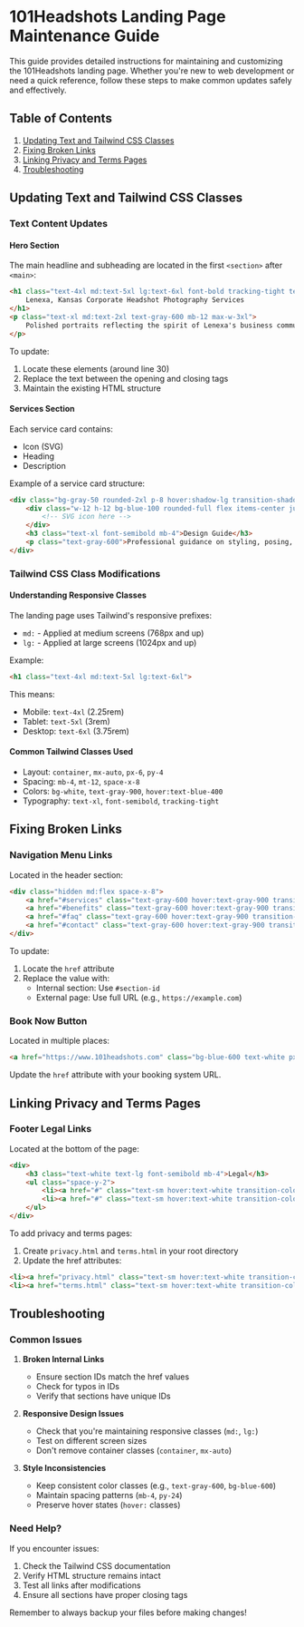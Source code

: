 # 101Headshots Landing Page Maintenance Guide

This guide provides detailed instructions for maintaining and customizing the 101Headshots landing page. Whether you're new to web development or need a quick reference, follow these steps to make common updates safely and effectively.

## Table of Contents
1. [Updating Text and Tailwind CSS Classes](#updating-text-and-tailwind-css-classes)
2. [Fixing Broken Links](#fixing-broken-links)
3. [Linking Privacy and Terms Pages](#linking-privacy-and-terms-pages)
4. [Troubleshooting](#troubleshooting)

## Updating Text and Tailwind CSS Classes

### Text Content Updates

#### Hero Section
The main headline and subheading are located in the first `<section>` after `<main>`:
```html
<h1 class="text-4xl md:text-5xl lg:text-6xl font-bold tracking-tight text-gray-900 mb-6">
    Lenexa, Kansas Corporate Headshot Photography Services
</h1>
<p class="text-xl md:text-2xl text-gray-600 mb-12 max-w-3xl">
    Polished portraits reflecting the spirit of Lenexa's business community.
</p>
```
To update:
1. Locate these elements (around line 30)
2. Replace the text between the opening and closing tags
3. Maintain the existing HTML structure

#### Services Section
Each service card contains:
- Icon (SVG)
- Heading
- Description

Example of a service card structure:
```html
<div class="bg-gray-50 rounded-2xl p-8 hover:shadow-lg transition-shadow duration-300">
    <div class="w-12 h-12 bg-blue-100 rounded-full flex items-center justify-center mb-6">
        <!-- SVG icon here -->
    </div>
    <h3 class="text-xl font-semibold mb-4">Design Guide</h3>
    <p class="text-gray-600">Professional guidance on styling, posing, and presentation for optimal results.</p>
</div>
```

### Tailwind CSS Class Modifications

#### Understanding Responsive Classes
The landing page uses Tailwind's responsive prefixes:
- `md:` - Applied at medium screens (768px and up)
- `lg:` - Applied at large screens (1024px and up)

Example:
```html
<h1 class="text-4xl md:text-5xl lg:text-6xl">
```
This means:
- Mobile: `text-4xl` (2.25rem)
- Tablet: `text-5xl` (3rem)
- Desktop: `text-6xl` (3.75rem)

#### Common Tailwind Classes Used
- Layout: `container`, `mx-auto`, `px-6`, `py-4`
- Spacing: `mb-4`, `mt-12`, `space-x-8`
- Colors: `bg-white`, `text-gray-900`, `hover:text-blue-400`
- Typography: `text-xl`, `font-semibold`, `tracking-tight`

## Fixing Broken Links

### Navigation Menu Links
Located in the header section:
```html
<div class="hidden md:flex space-x-8">
    <a href="#services" class="text-gray-600 hover:text-gray-900 transition-colors duration-300">Services</a>
    <a href="#benefits" class="text-gray-600 hover:text-gray-900 transition-colors duration-300">Benefits</a>
    <a href="#faq" class="text-gray-600 hover:text-gray-900 transition-colors duration-300">FAQ</a>
    <a href="#contact" class="text-gray-600 hover:text-gray-900 transition-colors duration-300">Contact</a>
</div>
```

To update:
1. Locate the `href` attribute
2. Replace the value with:
   - Internal section: Use `#section-id`
   - External page: Use full URL (e.g., `https://example.com`)

### Book Now Button
Located in multiple places:
```html
<a href="https://www.101headshots.com" class="bg-blue-600 text-white px-6 py-2 rounded-full">Book Now</a>
```

Update the `href` attribute with your booking system URL.

## Linking Privacy and Terms Pages

### Footer Legal Links
Located at the bottom of the page:
```html
<div>
    <h3 class="text-white text-lg font-semibold mb-4">Legal</h3>
    <ul class="space-y-2">
        <li><a href="#" class="text-sm hover:text-white transition-colors duration-300">Privacy Policy</a></li>
        <li><a href="#" class="text-sm hover:text-white transition-colors duration-300">Terms of Service</a></li>
    </ul>
</div>
```

To add privacy and terms pages:
1. Create `privacy.html` and `terms.html` in your root directory
2. Update the href attributes:
```html
<li><a href="privacy.html" class="text-sm hover:text-white transition-colors duration-300">Privacy Policy</a></li>
<li><a href="terms.html" class="text-sm hover:text-white transition-colors duration-300">Terms of Service</a></li>
```

## Troubleshooting

### Common Issues

1. **Broken Internal Links**
   - Ensure section IDs match the href values
   - Check for typos in IDs
   - Verify that sections have unique IDs

2. **Responsive Design Issues**
   - Check that you're maintaining responsive classes (`md:`, `lg:`)
   - Test on different screen sizes
   - Don't remove container classes (`container`, `mx-auto`)

3. **Style Inconsistencies**
   - Keep consistent color classes (e.g., `text-gray-600`, `bg-blue-600`)
   - Maintain spacing patterns (`mb-4`, `py-24`)
   - Preserve hover states (`hover:` classes)

### Need Help?
If you encounter issues:
1. Check the Tailwind CSS documentation
2. Verify HTML structure remains intact
3. Test all links after modifications
4. Ensure all sections have proper closing tags

Remember to always backup your files before making changes!